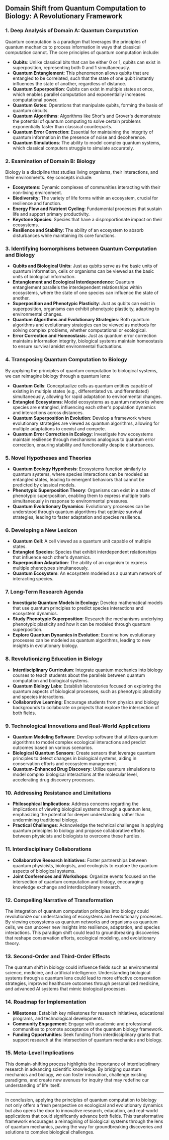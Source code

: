## Domain Shift from Quantum Computation to Biology: A Revolutionary Framework

### 1. Deep Analysis of Domain A: Quantum Computation

Quantum computation is a paradigm that leverages the principles of quantum mechanics to process information in ways that classical computation cannot. The core principles of quantum computation include:

- **Qubits**: Unlike classical bits that can be either 0 or 1, qubits can exist in superposition, representing both 0 and 1 simultaneously.
- **Quantum Entanglement**: This phenomenon allows qubits that are entangled to be correlated, such that the state of one qubit instantly influences the state of another, regardless of distance.
- **Quantum Superposition**: Qubits can exist in multiple states at once, which enables parallel computation and exponentially increases computational power.
- **Quantum Gates**: Operations that manipulate qubits, forming the basis of quantum circuits.
- **Quantum Algorithms**: Algorithms like Shor's and Grover's demonstrate the potential of quantum computing to solve certain problems exponentially faster than classical counterparts.
- **Quantum Error Correction**: Essential for maintaining the integrity of quantum information in the presence of noise and decoherence.
- **Quantum Simulations**: The ability to model complex quantum systems, which classical computers struggle to simulate accurately.

### 2. Examination of Domain B: Biology

Biology is a discipline that studies living organisms, their interactions, and their environments. Key concepts include:

- **Ecosystems**: Dynamic complexes of communities interacting with their non-living environment.
- **Biodiversity**: The variety of life forms within an ecosystem, crucial for resilience and function.
- **Energy Flow and Nutrient Cycling**: Fundamental processes that sustain life and support primary productivity.
- **Keystone Species**: Species that have a disproportionate impact on their ecosystems.
- **Resilience and Stability**: The ability of an ecosystem to absorb disturbances while maintaining its core functions.

### 3. Identifying Isomorphisms between Quantum Computation and Biology

- **Qubits and Biological Units**: Just as qubits serve as the basic units of quantum information, cells or organisms can be viewed as the basic units of biological information.
- **Entanglement and Ecological Interdependence**: Quantum entanglement parallels the interdependent relationships within ecosystems, where the state of one species can influence the state of another.
- **Superposition and Phenotypic Plasticity**: Just as qubits can exist in superposition, organisms can exhibit phenotypic plasticity, adapting to environmental changes.
- **Quantum Algorithms and Evolutionary Strategies**: Both quantum algorithms and evolutionary strategies can be viewed as methods for solving complex problems, whether computational or ecological.
- **Error Correction and Homeostasis**: Just as quantum error correction maintains information integrity, biological systems maintain homeostasis to ensure survival amidst environmental fluctuations.

### 4. Transposing Quantum Computation to Biology

By applying the principles of quantum computation to biological systems, we can reimagine biology through a quantum lens:

- **Quantum Cells**: Conceptualize cells as quantum entities capable of existing in multiple states (e.g., differentiated vs. undifferentiated) simultaneously, allowing for rapid adaptation to environmental changes.
- **Entangled Ecosystems**: Model ecosystems as quantum networks where species are entangled, influencing each other's population dynamics and interactions across distances.
- **Quantum Superposition in Evolution**: Develop a framework where evolutionary strategies are viewed as quantum algorithms, allowing for multiple adaptations to coexist and compete.
- **Quantum Error Correction in Ecology**: Investigate how ecosystems maintain resilience through mechanisms analogous to quantum error correction, ensuring stability and functionality despite disturbances.

### 5. Novel Hypotheses and Theories

- **Quantum Ecology Hypothesis**: Ecosystems function similarly to quantum systems, where species interactions can be modeled as entangled states, leading to emergent behaviors that cannot be predicted by classical models.
- **Phenotypic Superposition Theory**: Organisms can exist in a state of phenotypic superposition, enabling them to express multiple traits simultaneously in response to environmental pressures.
- **Quantum Evolutionary Dynamics**: Evolutionary processes can be understood through quantum algorithms that optimize survival strategies, leading to faster adaptation and species resilience.

### 6. Developing a New Lexicon

- **Quantum Cell**: A cell viewed as a quantum unit capable of multiple states.
- **Entangled Species**: Species that exhibit interdependent relationships that influence each other's dynamics.
- **Superposition Adaptation**: The ability of an organism to express multiple phenotypes simultaneously.
- **Quantum Ecosystem**: An ecosystem modeled as a quantum network of interacting species.

### 7. Long-Term Research Agenda

- **Investigate Quantum Models in Ecology**: Develop mathematical models that use quantum principles to predict species interactions and ecosystem dynamics.
- **Study Phenotypic Superposition**: Research the mechanisms underlying phenotypic plasticity and how it can be modeled through quantum superposition.
- **Explore Quantum Dynamics in Evolution**: Examine how evolutionary processes can be modeled as quantum algorithms, leading to new insights in evolutionary biology.

### 8. Revolutionizing Education in Biology

- **Interdisciplinary Curriculum**: Integrate quantum mechanics into biology courses to teach students about the parallels between quantum computation and biological systems.
- **Quantum Biology Labs**: Establish laboratories focused on exploring the quantum aspects of biological processes, such as phenotypic plasticity and species interactions.
- **Collaborative Learning**: Encourage students from physics and biology backgrounds to collaborate on projects that explore the intersection of both fields.

### 9. Technological Innovations and Real-World Applications

- **Quantum Modeling Software**: Develop software that utilizes quantum algorithms to model complex ecological interactions and predict outcomes based on various scenarios.
- **Biological Quantum Sensors**: Create sensors that leverage quantum principles to detect changes in biological systems, aiding in conservation efforts and ecosystem management.
- **Quantum-Enhanced Drug Discovery**: Utilize quantum simulations to model complex biological interactions at the molecular level, accelerating drug discovery processes.

### 10. Addressing Resistance and Limitations

- **Philosophical Implications**: Address concerns regarding the implications of viewing biological systems through a quantum lens, emphasizing the potential for deeper understanding rather than undermining traditional biology.
- **Practical Challenges**: Acknowledge the technical challenges in applying quantum principles to biology and propose collaborative efforts between physicists and biologists to overcome these hurdles.

### 11. Interdisciplinary Collaborations

- **Collaborative Research Initiatives**: Foster partnerships between quantum physicists, biologists, and ecologists to explore the quantum aspects of biological systems.
- **Joint Conferences and Workshops**: Organize events focused on the intersection of quantum computation and biology, encouraging knowledge exchange and interdisciplinary research.

### 12. Compelling Narrative of Transformation

The integration of quantum computation principles into biology could revolutionize our understanding of ecosystems and evolutionary processes. By viewing ecosystems as quantum networks and organisms as quantum cells, we can uncover new insights into resilience, adaptation, and species interactions. This paradigm shift could lead to groundbreaking discoveries that reshape conservation efforts, ecological modeling, and evolutionary theory.

### 13. Second-Order and Third-Order Effects

The quantum shift in biology could influence fields such as environmental science, medicine, and artificial intelligence. Understanding biological systems through a quantum lens could lead to more effective conservation strategies, improved healthcare outcomes through personalized medicine, and advanced AI systems that mimic biological processes.

### 14. Roadmap for Implementation

- **Milestones**: Establish key milestones for research initiatives, educational programs, and technological developments.
- **Community Engagement**: Engage with academic and professional communities to promote acceptance of the quantum biology framework.
- **Funding Opportunities**: Seek funding from interdisciplinary grants that support research at the intersection of quantum mechanics and biology.

### 15. Meta-Level Implications

This domain-shifting process highlights the importance of interdisciplinary research in advancing scientific knowledge. By bridging quantum mechanics and biology, we can foster innovation, challenge existing paradigms, and create new avenues for inquiry that may redefine our understanding of life itself.

---

In conclusion, applying the principles of quantum computation to biology not only offers a fresh perspective on ecological and evolutionary dynamics but also opens the door to innovative research, education, and real-world applications that could significantly advance both fields. This transformative framework encourages a reimagining of biological systems through the lens of quantum mechanics, paving the way for groundbreaking discoveries and solutions to complex biological challenges.